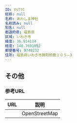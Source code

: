 ```yaml
---
ID: VsTtC
総称: null
名称: あわしま神社
名称読み: null
別名: null
都道府県: 福島県
区域: いわき市
緯度: 36.914114
経度: 140.7691092
郵便番号: 9748232
住所: 福島県いわき市錦町鈴鹿１０５−３
---
```


## その他

### 参考URL

| URL | 説明          |
| --- | ------------- |
|     | OpenStreetMap |
